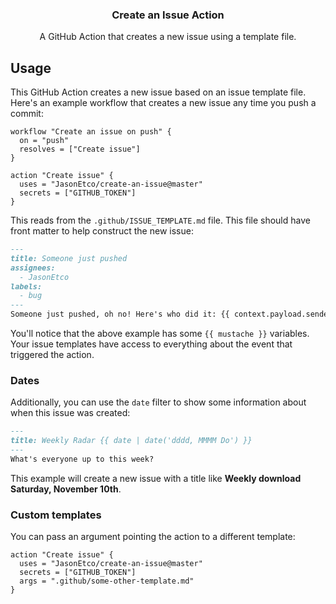 <h3 align="center">Create an Issue Action</h3>
<p align="center">A GitHub Action that creates a new issue using a template file.<p>

## Usage

This GitHub Action creates a new issue based on an issue template file. Here's an example workflow that creates a new issue any time you push a commit:

```
workflow "Create an issue on push" {
  on = "push"
  resolves = ["Create issue"]
}

action "Create issue" {
  uses = "JasonEtco/create-an-issue@master"
  secrets = ["GITHUB_TOKEN"]
}
```

This reads from the `.github/ISSUE_TEMPLATE.md` file. This file should have front matter to help construct the new issue:

```md
---
title: Someone just pushed
assignees:
  - JasonEtco
labels:
  - bug
---
Someone just pushed, oh no! Here's who did it: {{ context.payload.sender.login }}
```

You'll notice that the above example has some `{{ mustache }}` variables. Your issue templates have access to everything about the event that triggered the action.

### Dates

Additionally, you can use the `date` filter to show some information about when this issue was created:

```md
---
title: Weekly Radar {{ date | date('dddd, MMMM Do') }}
---
What's everyone up to this week?
```

This example will create a new issue with a title like **Weekly download Saturday, November 10th**.

### Custom templates

You can pass an argument pointing the action to a different template:

```
action "Create issue" {
  uses = "JasonEtco/create-an-issue@master"
  secrets = ["GITHUB_TOKEN"]
  args = ".github/some-other-template.md"
}
```
